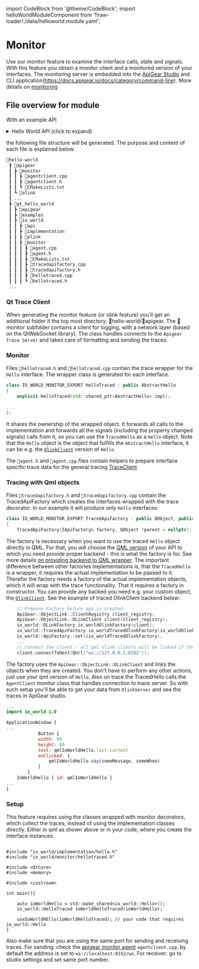 ﻿---
sidebar_position: 4
---
import CodeBlock from '@theme/CodeBlock';
import helloWorldModuleComponent from '!!raw-loader!./data/helloworld.module.yaml';

# Monitor

Use our monitor feature to examine the interface calls, state and signals. With this feature you obtain a monitor client and a monitored version of your interfaces. The monitoring server is embedded into the [ApiGear Studio](https://docs.apigear.io/docs/category/desktop-studio) and CLI application(https://docs.apigear.io/docs/category/command-line).
More details on [monitoring](https://docs.apigear.io/docs/advanced/monitor/intro)

## File overview for module
 
 With an example  API

<details><summary>Hello World API (click to expand)</summary>
<CodeBlock language="yaml" showLineNumbers>{helloWorldModuleComponent}</CodeBlock>
</details>

the following file structure will be generated. The purpose and content of each file is explained below.

```bash {4,16}
📂hello-world
 ┣ 📂apigear
 ┃ ┣ 📂monitor
 ┃ ┃ ┣ 📜agentclient.cpp
 ┃ ┃ ┣ 📜agentclient.h
 ┃ ┃ ┗ 📜CMakeLists.txt
 ┃ ┗ 📂olink
 ┃ ...
 ┣ 📂qt_hello_world
 ┃ ┣ 📂apigear
 ┃ ┣ 📂examples
 ┃ ┣ 📂io_world
 ┃ ┃ ┣ 📂api
 ┃ ┃ ┣ 📂implementation
 ┃ ┃ ┣ 📂olink
 ┃ ┃ ┣ 📂monitor
 ┃ ┃ ┃ ┣ 📜agent.cpp
 ┃ ┃ ┃ ┣ 📜agent.h
 ┃ ┃ ┃ ┣ 📜CMakeLists.txt
 ┃ ┃ ┃ ┣ 📜tracedapifactory.cpp
 ┃ ┃ ┃ ┣ 📜tracedapifactory.h
 ┃ ┃ ┃ ┣ 📜hellotraced.cpp
 ┃ ┃ ┃ ┗ 📜hellotraced.h
 ...
```

### Qt Trace Client

When generating the monitor feature (or olink feature) you'll get an additional folder it the top most directory: 📂hello-world/📂apigear. The 📂monitor subfolder contains a client for logging, with a network layer (based on the QtWebSocket library).
The class handles connects to the `Apigear Trace Server` and takes care of formatting and sending the traces. 


### Monitor

Files `📜hellotraced.h` and `📜hellotraced.cpp` contain the trace wrapper for the `Hello` interface. The wrapper class is generated for each interface. 

```cpp
class IO_WORLD_MONITOR_EXPORT HelloTraced : public AbstractHello
{
    explicit HelloTraced(std::shared_ptr<AbstractHello> impl);

...
};
```
It shares the ownership of the wrapped object. It forwards all calls to the implementation and forwards all the signals (including the property changed signals) calls from it, so you can use the `TracedHello` as a `Hello` object. Note that the `Hello` object is the object that fulfills the `AbstractHello` interface, it can be e.g. the [`OlinkClient`](olink.md) version of `Hello`.

The `📜agent.h` and `📜agent.cpp` files contain helpers to prepare interface specific trace data for the general tracing [TraceClient](monitor#qt-trace-client)

### Tracing with Qml objects

Files `📜tracedapifactory.h`  and `📜tracedapifactory.cpp` contain the TracedApiFactory which creates the interfaces wrapped with the trace decorator.
In our example it will produce only `Hello` interfaces:
```cpp
class IO_WORLD_MONITOR_EXPORT TracedApiFactory : public QObject, public IApiFactory
{
    TracedApiFactory(IApiFactory& factory, QObject *parent = nullptr);
 ```
The factory is necessary when you want to use the traced `Hello` object directly in QML. For that, you will choose the [QML version](api#qml-wrappers) of your API to which you need provide proper backend - this is what the factory is for. See more details [on providing backend to QML wrapper](api#providing-backend-to-qml-wrapper). The important difference between other factories implementations is, that the `TracedHello` is a wrapper, it requires the actual implementation to be passed to it. Therefor the factory needs a factory of the actual implementation objects, which it will wrap with the trace functionality. That it requires a factory in constructor. You can provide any backed you need e.g. your custom object, the [`OlinkClient`](olink.md).
See the example of traced OlinkClient backend below:

```cpp 
    // Prepare Factory before app is created.
    ApiGear::ObjectLink::ClientRegistry client_registry;
    ApiGear::ObjectLink::OLinkClient client(client_registry);
    io_world::OLinkFactory io_worldOlinkFactory(client);
    io_world::TracedApiFactory io_worldTracedOlinkFactory(io_worldOlinkFactory); 
    io_world::ApiFactory::set(&io_worldTracedOlinkFactory);
    ...
    // Connect the client - all qml olink clients will be linked if the server services are already up.
    client.connectToHost(QUrl("ws://127.0.0.1:8182"));
```
The factory uses the `ApiGear::ObjectLink::OLinkClient` and links the objects when they are created. You don't have to perform any other actions, just use your qml version of `Hello`. Also on trace the TracedHello calls the `AgentClient` monitor class that handles connection to trace server. So with such setup you'll be able to get your data from `OlinkServer` and see the traces in ApiGear studio.

```qml
...
import io_world 1.0

ApplicationWindow {
...
            Button {
            width: 80
            height: 80
            text: qmlIoWorldHello.last.content
            onClicked: {
                qmlIoWorldHello.say(someMessage, someWhen)
            }
        }
    IoWorldHello { id: qmlIoWorldHello }
...
}
```

### Setup

This feature requires using the classes wrapped with monitor decorators, which collect the traces, instead of using the implementation classes directly. Either in qml as shown above or in your code, where you create the interface instances.
```

#include "io_world/implementation/hello.h"
#include "io_world/monitor/hellotraced.h"

#include <QtCore>
#include <memory>

#include <iostream>

int main(){

    auto ioWorldHello = std::make_shared<io_world::Hello>();
    io_world::HelloTraced ioWorldHelloTraced(ioWorldHello);

    useIoWorldHEllo(ioWorldHelloTraced); // your code that requires io_world::Hello
}
```
Also make sure that you are using the same port for sending and receiving traces. 
For sending: check the [apigear monitor agent](monitor#qt-trace-client) `agentclient.cpp`, by default the address is set to `ws://localhost:8152/ws`.
For receiver: go to studio settings and set same port number.
